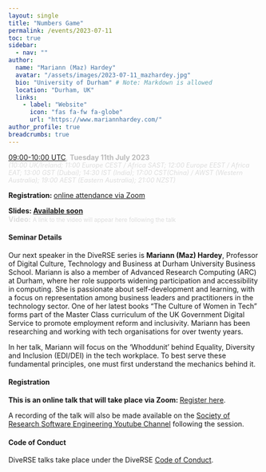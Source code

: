 ```yaml
---
layout: single
title: "Numbers Game"
permalink: /events/2023-07-11
toc: true
sidebar:
  - nav: ""
author:
  name: "Mariann (Maz) Hardey"
  avatar: "/assets/images/2023-07-11_mazhardey.jpg"
  bio: "University of Durham" # Note: Markdown is allowed
  location: "Durham, UK"
  links:
    - label: "Website"
      icon: "fas fa-fw fa-globe"
      url: "https://www.mariannhardey.com/"
author_profile: true
breadcrumbs: true
---
```


<span style="font-size: 1.2em"><strong></strong></span>

<span style="font-size: 1em; color: #bbb;">
        <a
        href="https://www.timeanddate.com/worldclock/fixedtime.html?msg=Numbers+Game&iso=20230711T09&p1=1440&ah=1"
        target="_blank" rel="noopener noreferrer">09:00-10:00 UTC</a>, <strong>Tuesday
        11th July 2023</strong></span><br/>
        <em style="color: #ddd; font-size: 0.8rem;">(10:00 UK/Ireland; 11:00 Europe CEST / Africa SAST; 12:00 Europe EEST / Africa EAT; 13:00 GST (Dubai); 14:30 IST (India); 17:00 CST(China) / AWST (Western Australia); 19:00 AEST (Eastern Australia); 21:00 NZST)</em>

<span style="font-size: 1em"><strong>Registration: </strong> <a href="https://imperial-ac-uk.zoom.us/meeting/register/tJYvd-yhrT4sEtMJuOS7utO5tc13NVdG_lZT"
target="_blank" rel="noopener noreferrer">online attendance via Zoom</a>

<span style="font-size: 1em"><strong>Slides: <a href="#"
                                                target="_blank" rel="noopener
                                                noreferrer">Available soon</a></strong> 
<br/>
<span style="font-size: 1em; color: #ddd;"><strong>Video:</strong>
<small>A link to the video will appear here following the talk</small></span>

#### Seminar Details

Our next speaker in the DiveRSE series is **Mariann (Maz) Hardey**, Professor
of Digital Culture, Technology and Business at 
Durham University Business School. Mariann is also a member of Advanced Research
Computing (ARC) at Durham, where her role supports widening participation and
accessibility in computing. She is passionate about self-development and
learning, with a focus on representation among business leaders and
practitioners in the technology sector. One of her latest books “The Culture of
Women in Tech” forms part of the Master Class curriculum of the UK Government
Digital Service to promote employment reform and inclusivity. Mariann has been
researching and working with tech organisations for over twenty years. 

In her talk, Mariann will focus on the ‘Whoddunit’ behind Equality, Diversity
and Inclusion (EDI/DEI) in the tech workplace. To best serve these fundamental
principles, one must first understand the mechanics behind it.

#### Registration

<strong>This is an online talk that will take place via Zoom: </strong><a href="https://imperial-ac-uk.zoom.us/meeting/register/tJYvd-yhrT4sEtMJuOS7utO5tc13NVdG_lZT"
target="_blank" rel="noopener noreferrer">Register here</a>. 

A recording of the talk will also be made available on the [Society of Research
Software Engineering Youtube
Channel](https://www.youtube.com/channel/UCL7rYOIAP1Rx_VajLPDF-hA) following the session.

#### Code of Conduct

DiveRSE talks take place under the DiveRSE <a href="/code_of_conduct" target="_blank" rel="noopener noreferrer">Code of Conduct</a>.
